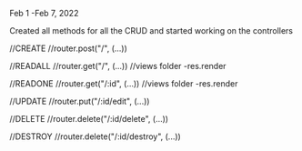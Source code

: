 Feb 1 -Feb 7, 2022

Created all methods for all the CRUD and started working on the controllers



//CREATE
//router.post("/", (...))

//READALL
//router.get("/", (...))
//views folder -res.render

//READONE
//router.get("/:id", (...))
//views folder -res.render

//UPDATE
//router.put("/:id/edit", (...))

//DELETE
//router.delete("/:id/delete", (...))

//DESTROY
//router.delete("/:id/destroy", (...))

